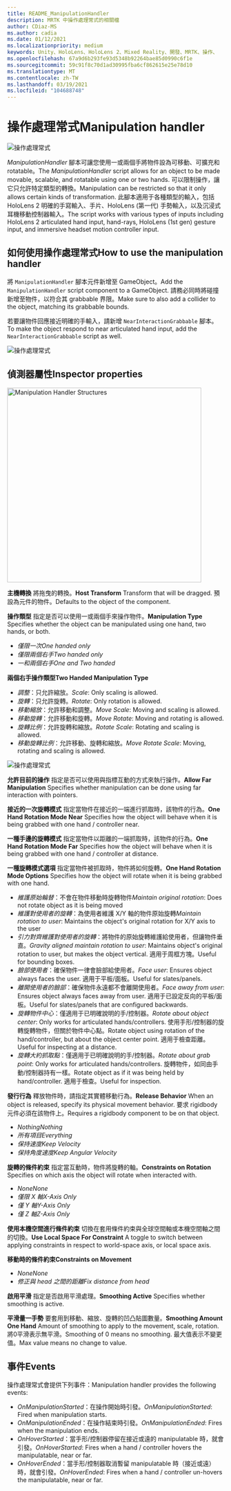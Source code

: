 ```yaml
---
title: README_ManipulationHandler
description: MRTK 中操作處理常式的相關檔
author: CDiaz-MS
ms.author: cadia
ms.date: 01/12/2021
ms.localizationpriority: medium
keywords: Unity、HoloLens、HoloLens 2、Mixed Reality、開發、MRTK、操作、
ms.openlocfilehash: 67a9d6b293fe93d5348b92264bae85d0990c6f1e
ms.sourcegitcommit: 59c91f8c70d1ad30995fba6cf862615e25e78d10
ms.translationtype: MT
ms.contentlocale: zh-TW
ms.lasthandoff: 03/19/2021
ms.locfileid: "104688748"
---
```

# <a name="manipulation-handler"></a><span data-ttu-id="c8094-104">操作處理常式</span><span class="sxs-lookup"><span data-stu-id="c8094-104">Manipulation handler</span></span>

![操作處理常式](Images/ManipulationHandler/MRTK_Manipulation_Main.png)

<span data-ttu-id="c8094-106">*ManipulationHandler* 腳本可讓您使用一或兩個手將物件設為可移動、可擴充和 rotatable。</span><span class="sxs-lookup"><span data-stu-id="c8094-106">The *ManipulationHandler* script allows for an object to be made movable, scalable, and rotatable using one or two hands.</span></span> <span data-ttu-id="c8094-107">可以限制操作，讓它只允許特定類型的轉換。</span><span class="sxs-lookup"><span data-stu-id="c8094-107">Manipulation can be restricted so that it only allows certain kinds of transformation.</span></span> <span data-ttu-id="c8094-108">此腳本適用于各種類型的輸入，包括 HoloLens 2 明確的手寫輸入、手片、HoloLens (第一代) 手勢輸入，以及沉浸式耳機移動控制器輸入。</span><span class="sxs-lookup"><span data-stu-id="c8094-108">The script works with various types of inputs including HoloLens 2 articulated hand input, hand-rays, HoloLens (1st gen) gesture input, and immersive headset motion controller input.</span></span>

## <a name="how-to-use-the-manipulation-handler"></a><span data-ttu-id="c8094-109">如何使用操作處理常式</span><span class="sxs-lookup"><span data-stu-id="c8094-109">How to use the manipulation handler</span></span>

<span data-ttu-id="c8094-110">將 `ManipulationHandler` 腳本元件新增至 GameObject。</span><span class="sxs-lookup"><span data-stu-id="c8094-110">Add the `ManipulationHandler` script component to a GameObject.</span></span> <span data-ttu-id="c8094-111">請務必同時將碰撞新增至物件，以符合其 grabbable 界限。</span><span class="sxs-lookup"><span data-stu-id="c8094-111">Make sure to also add a collider to the object, matching its grabbable bounds.</span></span>

<span data-ttu-id="c8094-112">若要讓物件回應接近明確的手輸入，請新增 `NearInteractionGrabbable` 腳本。</span><span class="sxs-lookup"><span data-stu-id="c8094-112">To make the object respond to near articulated hand input, add the `NearInteractionGrabbable` script as well.</span></span>

![操作處理常式](Images/ManipulationHandler/MRTK_ManipulationHandler_Howto.png)

## <a name="inspector-properties"></a><span data-ttu-id="c8094-114">偵測器屬性</span><span class="sxs-lookup"><span data-stu-id="c8094-114">Inspector properties</span></span>

<img src="Images/ManipulationHandler/MRTK_ManipulationHandler_Structure.png" width="450" alt="Manipulation Handler Structures">

<span data-ttu-id="c8094-115">**主機轉換** 將拖曳的轉換。</span><span class="sxs-lookup"><span data-stu-id="c8094-115">**Host Transform** Transform that will be dragged.</span></span> <span data-ttu-id="c8094-116">預設為元件的物件。</span><span class="sxs-lookup"><span data-stu-id="c8094-116">Defaults to the object of the component.</span></span>

<span data-ttu-id="c8094-117">**操作類型** 指定是否可以使用一或兩個手來操作物件。</span><span class="sxs-lookup"><span data-stu-id="c8094-117">**Manipulation Type** Specifies whether the object can be manipulated using one hand, two hands, or both.</span></span>

* <span data-ttu-id="c8094-118">*僅限一次*</span><span class="sxs-lookup"><span data-stu-id="c8094-118">*One handed only*</span></span>
* <span data-ttu-id="c8094-119">*僅限兩個右手*</span><span class="sxs-lookup"><span data-stu-id="c8094-119">*Two handed only*</span></span>
* <span data-ttu-id="c8094-120">*一和兩個右手*</span><span class="sxs-lookup"><span data-stu-id="c8094-120">*One and Two handed*</span></span>

<span data-ttu-id="c8094-121">**兩個右手操作類型**</span><span class="sxs-lookup"><span data-stu-id="c8094-121">**Two Handed Manipulation Type**</span></span>

* <span data-ttu-id="c8094-122">*調整*：只允許縮放。</span><span class="sxs-lookup"><span data-stu-id="c8094-122">*Scale*: Only scaling is allowed.</span></span>
* <span data-ttu-id="c8094-123">*旋轉*：只允許旋轉。</span><span class="sxs-lookup"><span data-stu-id="c8094-123">*Rotate*: Only rotation is allowed.</span></span>
* <span data-ttu-id="c8094-124">*移動縮放*：允許移動和調整。</span><span class="sxs-lookup"><span data-stu-id="c8094-124">*Move Scale*: Moving and scaling is allowed.</span></span>
* <span data-ttu-id="c8094-125">*移動旋轉*：允許移動和旋轉。</span><span class="sxs-lookup"><span data-stu-id="c8094-125">*Move Rotate*: Moving and rotating is allowed.</span></span>
* <span data-ttu-id="c8094-126">*旋轉比例*：允許旋轉和縮放。</span><span class="sxs-lookup"><span data-stu-id="c8094-126">*Rotate Scale*: Rotating and scaling is allowed.</span></span>
* <span data-ttu-id="c8094-127">*移動旋轉比例*：允許移動、旋轉和縮放。</span><span class="sxs-lookup"><span data-stu-id="c8094-127">*Move Rotate Scale*: Moving, rotating and scaling is allowed.</span></span>

![操作處理常式](Images/ManipulationHandler/MRTK_ManipulationHandler_TwoHanded.jpg)

<span data-ttu-id="c8094-129">**允許目前的操作** 指定是否可以使用與指標互動的方式來執行操作。</span><span class="sxs-lookup"><span data-stu-id="c8094-129">**Allow Far Manipulation** Specifies whether manipulation can be done using far interaction with pointers.</span></span>

<span data-ttu-id="c8094-130">**接近的一次旋轉模式** 指定當物件在接近的一端進行抓取時，該物件的行為。</span><span class="sxs-lookup"><span data-stu-id="c8094-130">**One Hand Rotation Mode Near** Specifies how the object will behave when it is being grabbed with one hand / controller near.</span></span>

<span data-ttu-id="c8094-131">**一種手邊的旋轉模式** 指定當物件以距離的一端抓取時，該物件的行為。</span><span class="sxs-lookup"><span data-stu-id="c8094-131">**One Hand Rotation Mode Far** Specifies how the object will behave when it is being grabbed with one hand / controller at distance.</span></span>

<span data-ttu-id="c8094-132">**一種旋轉模式選項** 指定當物件被抓取時，物件將如何旋轉。</span><span class="sxs-lookup"><span data-stu-id="c8094-132">**One Hand Rotation Mode Options** Specifies how the object will rotate when it is being grabbed with one hand.</span></span>

* <span data-ttu-id="c8094-133">*維護原始輪替*：不會在物件移動時旋轉物件</span><span class="sxs-lookup"><span data-stu-id="c8094-133">*Maintain original rotation*: Does not rotate object as it is being moved</span></span>
* <span data-ttu-id="c8094-134">*維護對使用者的旋轉*：為使用者維護 X/Y 軸的物件原始旋轉</span><span class="sxs-lookup"><span data-stu-id="c8094-134">*Maintain rotation to user*: Maintains the object's original rotation for X/Y axis to the user</span></span>
* <span data-ttu-id="c8094-135">*引力對齊維護對使用者的旋轉*：將物件的原始旋轉維護給使用者，但讓物件垂直。</span><span class="sxs-lookup"><span data-stu-id="c8094-135">*Gravity aligned maintain rotation to user*: Maintains object's original rotation to user, but makes the object vertical.</span></span> <span data-ttu-id="c8094-136">適用于周框方塊。</span><span class="sxs-lookup"><span data-stu-id="c8094-136">Useful for bounding boxes.</span></span>
* <span data-ttu-id="c8094-137">*臉部使用者*：確保物件一律會臉部給使用者。</span><span class="sxs-lookup"><span data-stu-id="c8094-137">*Face user*: Ensures object always faces the user.</span></span> <span data-ttu-id="c8094-138">適用于平板/面板。</span><span class="sxs-lookup"><span data-stu-id="c8094-138">Useful for slates/panels.</span></span>
* <span data-ttu-id="c8094-139">*離開使用者的臉部*：確保物件永遠都不會離開使用者。</span><span class="sxs-lookup"><span data-stu-id="c8094-139">*Face away from user*: Ensures object always faces away from user.</span></span> <span data-ttu-id="c8094-140">適用于已設定反向的平板/面板。</span><span class="sxs-lookup"><span data-stu-id="c8094-140">Useful for slates/panels that are configured backwards.</span></span>
* <span data-ttu-id="c8094-141">*旋轉物件中心*：僅適用于已明確說明的手/控制器。</span><span class="sxs-lookup"><span data-stu-id="c8094-141">*Rotate about object center*:  Only works for articulated hands/controllers.</span></span> <span data-ttu-id="c8094-142">使用手形/控制器的旋轉旋轉物件，但關於物件中心點。</span><span class="sxs-lookup"><span data-stu-id="c8094-142">Rotate object using rotation of the hand/controller, but about the object center point.</span></span> <span data-ttu-id="c8094-143">適用于檢查距離。</span><span class="sxs-lookup"><span data-stu-id="c8094-143">Useful for inspecting at a distance.</span></span>
* <span data-ttu-id="c8094-144">*旋轉大約抓取點*：僅適用于已明確說明的手/控制器。</span><span class="sxs-lookup"><span data-stu-id="c8094-144">*Rotate about grab point*:  Only works for articulated hands/controllers.</span></span> <span data-ttu-id="c8094-145">旋轉物件，如同由手動/控制器持有一樣。</span><span class="sxs-lookup"><span data-stu-id="c8094-145">Rotate object as if it was being held by hand/controller.</span></span> <span data-ttu-id="c8094-146">適用于檢查。</span><span class="sxs-lookup"><span data-stu-id="c8094-146">Useful for inspection.</span></span>

<span data-ttu-id="c8094-147">**發行行為** 釋放物件時，請指定其實體移動行為。</span><span class="sxs-lookup"><span data-stu-id="c8094-147">**Release Behavior** When an object is released, specify its physical movement behavior.</span></span> <span data-ttu-id="c8094-148">要求 rigidbody 元件必須在該物件上。</span><span class="sxs-lookup"><span data-stu-id="c8094-148">Requires a rigidbody component to be on that object.</span></span>

* <span data-ttu-id="c8094-149">*Nothing*</span><span class="sxs-lookup"><span data-stu-id="c8094-149">*Nothing*</span></span>
* <span data-ttu-id="c8094-150">*所有項目*</span><span class="sxs-lookup"><span data-stu-id="c8094-150">*Everything*</span></span>
* <span data-ttu-id="c8094-151">*保持速度*</span><span class="sxs-lookup"><span data-stu-id="c8094-151">*Keep Velocity*</span></span>
* <span data-ttu-id="c8094-152">*保持角度速度*</span><span class="sxs-lookup"><span data-stu-id="c8094-152">*Keep Angular Velocity*</span></span>

<span data-ttu-id="c8094-153">**旋轉的條件約束** 指定當互動時，物件將旋轉的軸。</span><span class="sxs-lookup"><span data-stu-id="c8094-153">**Constraints on Rotation** Specifies on which axis the object will rotate when interacted with.</span></span>

* <span data-ttu-id="c8094-154">*None*</span><span class="sxs-lookup"><span data-stu-id="c8094-154">*None*</span></span>
* <span data-ttu-id="c8094-155">*僅限 X 軸*</span><span class="sxs-lookup"><span data-stu-id="c8094-155">*X-Axis Only*</span></span>
* <span data-ttu-id="c8094-156">*僅 Y 軸*</span><span class="sxs-lookup"><span data-stu-id="c8094-156">*Y-Axis Only*</span></span>
* <span data-ttu-id="c8094-157">*僅 Z 軸*</span><span class="sxs-lookup"><span data-stu-id="c8094-157">*Z-Axis Only*</span></span>

<span data-ttu-id="c8094-158">**使用本機空間進行條件約束** 切換在套用條件約束與全球空間軸或本機空間軸之間的切換。</span><span class="sxs-lookup"><span data-stu-id="c8094-158">**Use Local Space For Constraint** A toggle to switch between applying constraints in respect to world-space axis, or local space axis.</span></span>

<span data-ttu-id="c8094-159">**移動時的條件約束**</span><span class="sxs-lookup"><span data-stu-id="c8094-159">**Constraints on Movement**</span></span>

* <span data-ttu-id="c8094-160">*None*</span><span class="sxs-lookup"><span data-stu-id="c8094-160">*None*</span></span>
* <span data-ttu-id="c8094-161">*修正與 head 之間的距離*</span><span class="sxs-lookup"><span data-stu-id="c8094-161">*Fix distance from head*</span></span>

<span data-ttu-id="c8094-162">**啟用平滑** 指定是否啟用平滑處理。</span><span class="sxs-lookup"><span data-stu-id="c8094-162">**Smoothing Active** Specifies whether smoothing is active.</span></span>

<span data-ttu-id="c8094-163">**平滑量一手勢** 要套用到移動、縮放、旋轉的凹凸貼圖數量。</span><span class="sxs-lookup"><span data-stu-id="c8094-163">**Smoothing Amount One Hand** Amount of smoothing to apply to the movement, scale, rotation.</span></span> <span data-ttu-id="c8094-164">將0平滑表示無平滑。</span><span class="sxs-lookup"><span data-stu-id="c8094-164">Smoothing of 0 means no smoothing.</span></span> <span data-ttu-id="c8094-165">最大值表示不變更值。</span><span class="sxs-lookup"><span data-stu-id="c8094-165">Max value means no change to value.</span></span>

## <a name="events"></a><span data-ttu-id="c8094-166">事件</span><span class="sxs-lookup"><span data-stu-id="c8094-166">Events</span></span>

<span data-ttu-id="c8094-167">操作處理常式會提供下列事件：</span><span class="sxs-lookup"><span data-stu-id="c8094-167">Manipulation handler provides the following events:</span></span>

* <span data-ttu-id="c8094-168">*OnManipulationStarted*：在操作開始時引發。</span><span class="sxs-lookup"><span data-stu-id="c8094-168">*OnManipulationStarted*: Fired when manipulation starts.</span></span>
* <span data-ttu-id="c8094-169">*OnManipulationEnded*：在操作結束時引發。</span><span class="sxs-lookup"><span data-stu-id="c8094-169">*OnManipulationEnded*: Fires when the manipulation ends.</span></span>
* <span data-ttu-id="c8094-170">*OnHoverStarted*：當手形/控制器停留在接近或遠的 manipulatable 時，就會引發。</span><span class="sxs-lookup"><span data-stu-id="c8094-170">*OnHoverStarted*: Fires when a hand / controller hovers the manipulatable, near or far.</span></span>
* <span data-ttu-id="c8094-171">*OnHoverEnded*：當手形/控制器取消暫留 manipulatable 時（接近或遠）時，就會引發。</span><span class="sxs-lookup"><span data-stu-id="c8094-171">*OnHoverEnded*: Fires when a hand / controller un-hovers the manipulatable, near or far.</span></span>
